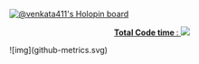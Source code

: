 [![@venkata411's Holopin board](https://holopin.io/api/user/board?user=venkata411)](https://holopin.io/@venkata411)
<a href="https://wakatime.com/@2f8645aa-3fde-4330-90e4-f03517c05d6c">
<p align="center">
<strong>Total Code time </strong>: <img src="https://wakatime.com/badge/user/2f8645aa-3fde-4330-90e4-f03517c05d6c.svg">
</p>
</a>
![img](github-metrics.svg)
